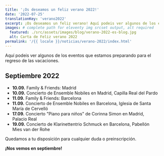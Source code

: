 ```yaml
---
title: '¡Os deseamos un feliz verano 2022!'
date: '2022-07-25'
translationKey: 'verano2022'
excerpt: ¡Os deseamos un feliz verano! Aquí podeis ver algunos de los eventos que estamos preparando para el regreso de las vacaciones.
images: # complete path for eleventy img srcset output, alt required
  featured: ./src/assets/images/blog/verano-2022-es-blog.jpg
  alt: Carta de Feliz verano 2022
permalink: '/{{ locale }}/noticias/verano-2022/index.html'
---
```


Aquí podeis ver algunos de los eventos que estamos preparando para el regreso de las vacaciones.

## Septiembre 2022

- **10.09.** Family & Friends: Madrid
- **10.09.** Concierto de Ensemble Nobiles en Madrid, Capilla Real del Pardo
- **11.09.** Family & Friends: Barcelona
- **11.09.** Concierto de Ensemble Nobiles en Barcelona, Iglesia de Santa María de Cervelló
- **17.09.** Concierto "Piano para niños" de Corinna Simon en Madrid, Palacio Real
- **19.09.** Concierto de Klarinettentrio Schmuck en Barcelona, Pabellón Mies van der Rohe

Quedamos a tu disposición para cualquier duda o preinscripción.

**¡Nos vemos en septiembre!**
